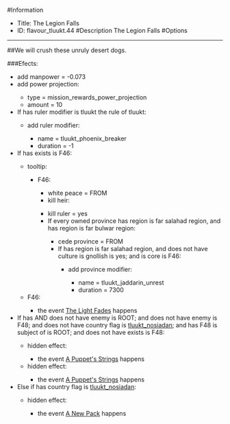 #Information
 - Title: The Legion Falls
 - ID: flavour_tluukt.44
#Description
The Legion Falls
#Options

___
##We will crush these unruly desert dogs.

###Efects:<ul><li>add manpower = -0.073</li><li>add power projection:</li><ul><li>type = mission_rewards_power_projection</li><li>amount = 10</li></ul><li>If has ruler modifier is tluukt the rule of tluukt:</li><ul><li>add ruler modifier:</li><ul><li>name = tluukt_phoenix_breaker</li><li>duration = -1</li></ul></ul><li>If has exists is F46:</li><ul><li>tooltip:</li><ul><li>F46:</li><ul><li>white peace = FROM</li><li>kill heir:</li><ul></ul><li>kill ruler = yes</li><li>If every owned province has region is far salahad region, and has region is far bulwar region:</li><ul><li>cede province = FROM</li><li>If has region is far salahad region, and does not have culture is gnollish is yes; and  is core is F46:</li><ul><li>add province modifier:</li><ul><li>name = tluukt_jaddarin_unrest</li><li>duration = 7300</li></ul></ul></ul></ul></ul><li>F46:</li><ul><li>the event [The Light Fades](../events/the_light_fades.md) happens</li></ul></ul><li>If has AND does not have enemy is ROOT; and does not have enemy is F48; and does not have country flag is [tluukt_nosiadan](../flags/tluukt_nosiadan.md); and has F48 is subject of is ROOT; and does not have exists is F48:</li><ul><li>hidden effect:</li><ul><li>the event [A Puppet's Strings](../events/a_puppet_s_strings.md) happens</li></ul><li>hidden effect:</li><ul><li>the event [A Puppet's Strings](../events/a_puppet_s_strings.md) happens</li></ul></ul><li>Else if has country flag is [tluukt_nosiadan](../flags/tluukt_nosiadan.md):</li><ul><li>hidden effect:</li><ul><li>the event [A New Pack](../events/a_new_pack.md) happens</li></ul></ul></ul>
